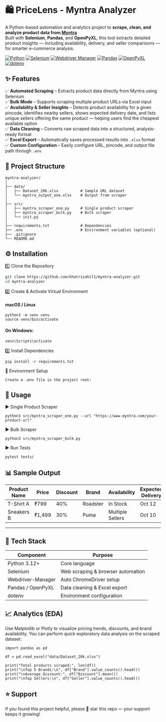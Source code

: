 
# 🛍️ PriceLens - Myntra Analyzer

A Python-based automation and analytics project to **scrape, clean, and analyze product data from [Myntra](https://www.myntra.com)**.  
Built with **Selenium**, **Pandas**, and **OpenPyXL**, this tool extracts detailed product insights — including availability, delivery, and seller comparisons — for smarter e-commerce analysis.



[![Python](https://img.shields.io/badge/Python-3.12+-blue.svg)](https://www.python.org/)
[![Selenium](https://img.shields.io/badge/Selenium-Automation-brightgreen.svg)](https://www.selenium.dev/)
[![Webdriver Manager](https://img.shields.io/badge/Webdriver--Manager-AutoSetup-orange.svg)](https://github.com/SergeyPirogov/webdriver_manager)
[![Pandas](https://img.shields.io/badge/Pandas-Data%20Analysis-yellow.svg)](https://pandas.pydata.org/)
[![OpenPyXL](https://img.shields.io/badge/OpenPyXL-Excel%20Export-lightgrey.svg)](https://openpyxl.readthedocs.io/en/stable/)
[![dotenv](https://img.shields.io/badge/dotenv-Env%20Config-informational.svg)](https://pypi.org/project/python-dotenv/)


## ✨ Features

✅ **Automated Scraping** – Extracts product data directly from Myntra using Selenium  
✅ **Bulk Mode** – Supports scraping multiple product URLs via Excel input  
✅ **Availability & Seller Insights** – Detects product availability for a given pincode, identifies nearby sellers, shows expected delivery date, and lists unique sellers offering the same product — helping users find the cheapest available option  
✅ **Data Cleaning** – Converts raw scraped data into a structured, analysis-ready format  
✅ **Excel Export** – Automatically saves processed results into `.xlsx` format  
✅ **Custom Configuration** – Easily configure URL, pincode, and output file path through `.env`


## 🧠 Project Structure
```
myntra-analyzer/
│
├── data/
│   ├── Dataset_20k.xlsx          # Sample URL dataset
│   └── myntra_output_one.xlsx    # Output from scraper
│
├── src/
│   ├── myntra_scraper_one.py     # Single product scraper
│   ├── myntra_scraper_bulk.py    # Bulk scraper
│   └── init.py
│
├── requirements.txt              # Dependencies
├── .env                          # Environment variables (optional)
├── .gitignore
└── README.md
```


## ⚙️ Installation

1️⃣ Clone the Repository
```bash
git clone https://github.com/khatrisahil1/myntra-analyzer.git
cd myntra-analyzer
```
2️⃣ Create & Activate Virtual Environment
#### macOS / Linux
```
python3 -m venv venv
source venv/bin/activate
```
#### On Windows:
```
venv\Scripts\activate
```
3️⃣ Install Dependencies
```
pip install -r requirements.txt
```

🔧 Environment Setup
```
Create a .env file in the project root:
```

## 🚀 Usage


▶️ Single Product Scraper
```
python3 src/myntra_scraper_one.py --url "https://www.myntra.com/your-product-url"
```
▶️ Bulk Scraper
```
python3 src/myntra_scraper_bulk.py
```
▶️ Run Tests
```
pytest tests/
```

## 📊 Sample Output

| Product Name | Price  | Discount | Brand           | Availability | Expected Delivery | Seller             | Pincode |
|---------------|--------|-----------|------------------|---------------|-------------------|--------------------|----------|
| T-Shirt A     | ₹799   | 40%      | Roadster        | In Stock      | Oct 12            | SellerX            | 560037   |
| Sneakers B    | ₹1,499 | 30%      | Puma             | Multiple Sellers | Oct 10         | SellerY, SellerZ   | 560037   |
---
## 🧩 Tech Stack

| Component         | Purpose                          |
|-------------------|----------------------------------|
| Python 3.12+      | Core language                    |
| Selenium          | Web scraping & browser automation |
| Webdriver-Manager | Auto ChromeDriver setup           |
| Pandas / OpenPyXL | Data cleaning & Excel export      |
| dotenv            | Environment configuration         |



## 📈 Analytics (EDA)

Use Matplotlib or Plotly to visualize pricing trends, discounts, and brand availability.
You can perform quick exploratory data analysis on the scraped dataset:

```
import pandas as pd

df = pd.read_excel("data/Dataset_20k.xlsx")

print("Total products scraped:", len(df))
print("\nTop 5 Brands:\n", df["Brand"].value_counts().head())
print("\nAverage Discount:", df["Discount"].mean())
print("\nTop Sellers:\n", df["Seller"].value_counts().head())
```

## ⭐ Support

If you found this project helpful, please 🌟 star this repo — your support keeps it growing!
